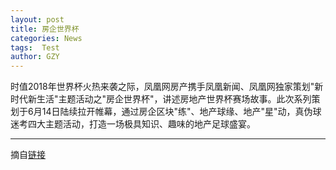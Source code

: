 ```yaml
---
layout: post
title: 房企世界杯
categories: News
tags:  Test
author: GZY
---
```


时值2018年世界杯火热来袭之际，凤凰网房产携手凤凰新闻、凤凰网独家策划"新时代新生活"主题活动之"房企世界杯"，讲述房地产世界杯赛场故事。此次系列策划于6月14日陆续拉开帷幕，通过房企区块"练"、地产球缘、地产"星"动，真伪球迷考四大主题活动，打造一场极具知识、趣味的地产足球盛宴。

*****

摘自[链接](http://house.ifeng.com/column/news/fqsjb)
